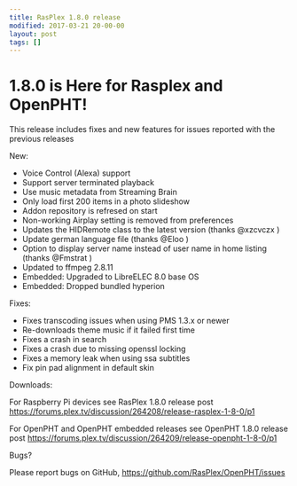 ```yaml
---
title: RasPlex 1.8.0 release
modified: 2017-03-21 20-00-00
layout: post
tags: []
---
```


# 1.8.0 is Here for Rasplex and OpenPHT!

This release includes fixes and new features for issues reported with the previous releases

New:

- Voice Control (Alexa) support
- Support server terminated playback
- Use music metadata from Streaming Brain
- Only load first 200 items in a photo slideshow
- Addon repository is refresed on start
- Non-working Airplay setting is removed from preferences
- Updates the HIDRemote class to the latest version (thanks @xzcvczx )
- Update german language file (thanks @Eloo )
- Option to display server name instead of user name in home listing (thanks @Fmstrat )
- Updated to ffmpeg 2.8.11
- Embedded: Upgraded to LibreELEC 8.0 base OS
- Embedded: Dropped bundled hyperion

Fixes:

- Fixes transcoding issues when using PMS 1.3.x or newer
- Re-downloads theme music if it failed first time
- Fixes a crash in search
- Fixes a crash due to missing openssl locking
- Fixes a memory leak when using ssa subtitles
- Fix pin pad alignment in default skin

Downloads:

For Raspberry Pi devices see RasPlex 1.8.0 release post
https://forums.plex.tv/discussion/264208/release-rasplex-1-8-0/p1

For OpenPHT and OpenPHT embedded releases see OpenPHT 1.8.0 release post
https://forums.plex.tv/discussion/264209/release-openpht-1-8-0/p1


Bugs?

Please report bugs on GitHub, https://github.com/RasPlex/OpenPHT/issues

